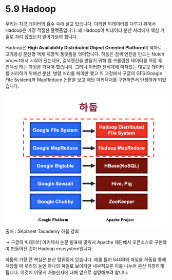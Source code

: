 # 5.9 Hadoop

우리는 지금 데이터의 홍수 속에 살고 있습니다. 이러한 빅데이터를 다루기 위해서 Hadoop은 가장 적절한 플랫폼입니다. 왜 Hadoop이 빅데이터 분산 처리에서 핵심 기술로 자리 잡았는지 알아가보려 합니다.

Hadoop은 **High Availability Distributed Object Oriented Platform**의 약자로 고가용성 분산형 객체 지향적 플랫폼을 의미합니다. 하둡은 검색 엔진을 만드는 Nutch project에서 시작이 됐는데요, 검색엔진을 만들기 위해 웹 크롤링한 데이터를 저장 후 인덱싱 하는 과정을 거쳐야 했습니다. 그러나 이러한 전세계에 퍼져있는 대규모 데이터를 처리하기 위해선 분산, 병렬 처리를 해야만 했고 이 과정에서 구글의 GFS(Google File System)와 MapReduce 논문을 보고 해당 아키텍처를 구현하면서 탄생하게 되었습니다.

![hadoop](images/2.1_hadoop.png)
출처 : SKplanet Tacademy 하둡 강의

→ 구글의 빅데이터 아키텍처 논문 발표에 맞춰서 Apache 재단에서 오픈소스로 구현하여 만들어진 것이 Hadoop ecosystem입니다.

하둡의 가장 큰 핵심은 분산 컴퓨팅에 있습니다. 예를 들어 64GB의 파일을 하둡을 통해 저장할 때 우리의 눈엔 하나의 파일로 보이지만 내부적으론 이를 나누어 분산 저장하게 됩니다. 이것이 어떻게 가능한지에 대해 앞으로 설명해보려 합니다. 


<script src="https://utteranc.es/client.js"
        repo="Pseudo-Lab/data-engineering-for-everybody"
        issue-term="pathname"
        label="comments"
        theme="preferred-color-scheme"
        crossorigin="anonymous"
        async>
</script>